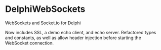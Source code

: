 # DelphiWebSockets
WebSockets and Socket.io for Delphi

Now includes SSL, a demo echo client, and echo server.
Refactored types and constants, as well as allow header injection before starting the
WebSocket connection.
```

